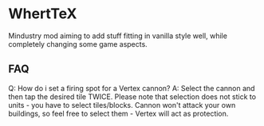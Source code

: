 # WhertTeX
Mindustry mod aiming to add stuff fitting in vanilla style well, while completely changing some game aspects.

## FAQ
Q: How do i set a firing spot for a Vertex cannon?
A: Select the cannon and then tap the desired tile TWICE. Please note that selection does not stick to units - you have to select tiles/blocks. Cannon won't attack your own buildings, so feel free to select them - Vertex will act as protection.
